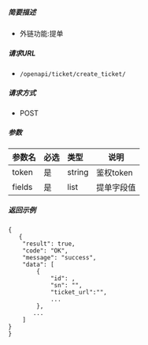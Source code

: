 ##### 简要描述

- 外链功能:提单

##### 请求URL
- ` /openapi/ticket/create_ticket/ `
  
##### 请求方式
- POST

##### 参数

|参数名|必选|类型|说明|
|:----    |:---|:----- |-----   |
|token |是  |string| 鉴权token  |
|fields|是| list|提单字段值|



##### 返回示例 

``` 
{
   {
    "result": true,
    "code": "OK",
    "message": "success",
    "data": [
        {
            "id": ,
			"sn": "",
			"ticket_url":"", 
            ...
        },
       ...
    ]
}
}
```
